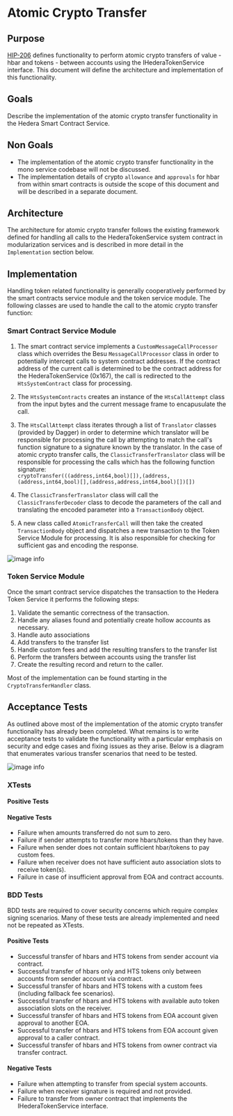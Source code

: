 # Atomic Crypto Transfer

## Purpose

[HIP-206](https://hips.hedera.com/hip/hip-206) defines functionality to perform atomic crypto transfers of value - hbar and tokens - between accounts using the IHederaTokenService interface. This document will define the architecture and implementation of this functionality.

## Goals

Describe the implementation of the atomic crypto transfer functionality in the Hedera Smart Contract Service.  

## Non Goals

- The implementation of the atomic crypto transfer functionality in the mono service codebase will not be discussed.
- The implementation details of crypto `allowance` and `approvals` for hbar from within smart contracts is outside the scope of this document and will be described in a separate document.

## Architecture

The architecture for atomic crypto transfer follows the existing framework defined for handling all calls to the HederaTokenService system contract in modularization services and is described in more detail in the `Implementation` section below.

## Implementation
Handling token related functionality is generally cooperatively performed by the smart contracts service module and the token service module.  The following classes are used to handle the call to the atomic crypto transfer function:

### Smart Contract Service Module
1.  The smart contract service implements a `CustomMessageCallProcessor` class which overrides the Besu `MessageCallProcessor` class in order to potentially intercept calls to system contract addresses.
If the contract address of the current call is determined to be the contract address for the HederaTokenService (0x167), the call is redirected to the `HtsSystemContract` class for processing. 
2.  The `HtsSystemContracts` creates an instance of the `HtsCallAttempt` class from the input bytes and the current message frame to encapusulate the call.
3.  The `HtsCallAttempt` class iterates through a list of `Translator` classes (provided by Dagger) in order to determine which translator will be responsible for processing the call by attempting to match the call's 
function signature to a signature known by the translator.  In the case of atomic crypto transfer calls, the `ClassicTransferTranslator` class will be responsible for processing  the calls which has the following function signature: \
```cryptoTransfer(((address,int64,bool)[]),(address,(address,int64,bool)[],(address,address,int64,bool)[])[])```

4.  The `ClassicTransferTranslator` class will call the `ClassicTransferDecoder` class to decode the parameters of the call and translating the encoded parameter into a `TransactionBody` object.
5.  A new class called  `AtomicTransferCall` will then take the created `TransactionBody` object and dispatches a new transaction to the Token Service Module for processing.  It is also responsible for checking for sufficient gas and encoding the response.

![image info](./class_diagram.drawio.png)

### Token Service Module

Once the smart contract service dispatches the transaction to the Hedera Token Service it performs the following steps:

1. Validate the semantic correctness of the transaction.
2. Handle any aliases found and potentially create hollow accounts as necessary.
3. Handle auto associations
4. Add transfers to the transfer list
5. Handle custom fees and add the resulting transfers to the transfer list
6. Perform the transfers between accounts using the transfer list
7. Create the resulting record and return to the caller. 

Most of the implementation can be found starting in the `CryptoTransferHandler` class.

## Acceptance Tests

As outlined above most of the implementation of the atomic crypto transfer functionality has already been completed.  What remains is to write acceptance tests
to validate the functionality with a particular emphasis on security and edge cases and fixing issues as they arise. Below is a diagram that enumerates various transfer scenarios that need to be tested.

![image info](./transfer_scenarios.drawio.png)


### XTests

#### Positive Tests

#### Negative Tests
- Failure when amounts transferred do not sum to zero.
- Failure if sender attempts to transfer more hbars/tokens than they have.
- Failure when sender does not contain sufficient hbar/tokens to pay custom fees.
- Failure when receiver does not have sufficient auto association slots to receive token(s).
- Failure in case of insufficient approval from EOA and contract accounts.

### BDD Tests

BDD tests are required to cover security concerns which require complex signing scenarios.  Many of these tests
are already implemented and need not be repeated as XTests.

#### Positive Tests
- Successful transfer of hbars and HTS tokens from sender account via contract.
- Successful transfer of hbars only and HTS tokens only between accounts from sender account via contract.
- Successful transfer of hbars and HTS tokens with a custom fees (including fallback fee scenarios).
- Successful transfer of hbars and HTS tokens with available auto token association slots on the receiver.
- Successful transfer of hbars and HTS tokens from EOA account given approval to another EOA.
- Successful transfer of hbars and HTS tokens from EOA account given approval to a caller contract.
- Successful transfer of hbars and HTS tokens from owner contract via transfer contract.

#### Negative Tests

- Failure when attempting to transfer from special system accounts.
- Failure when receiver signature is required and not provided.
- Failure to transfer from owner contract that implements the IHederaTokenService interface.
